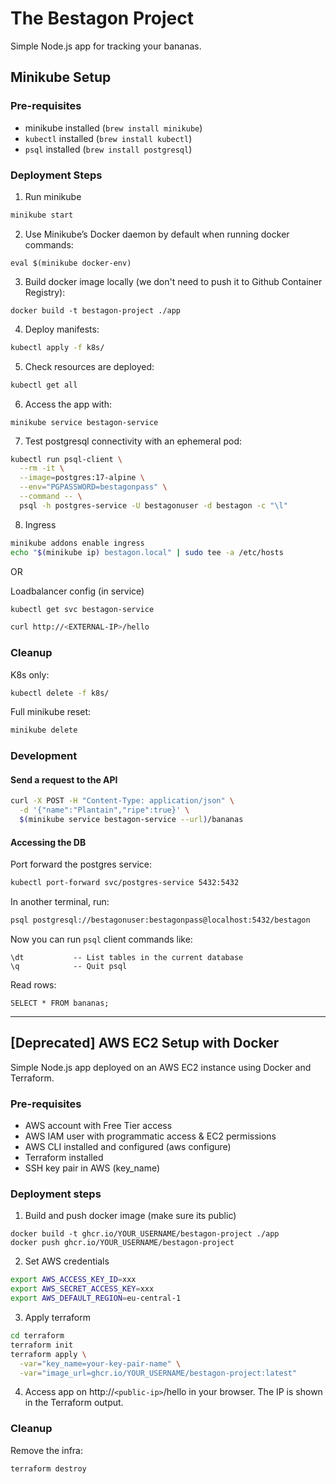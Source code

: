 # The Bestagon Project

Simple Node.js app for tracking your bananas.

## Minikube Setup

### Pre-requisites
* minikube installed (`brew install minikube`)
* `kubectl` installed (`brew install kubectl`)
* `psql` installed (`brew install postgresql`)

### Deployment Steps

1. Run minikube
```sh
minikube start
```

2. Use Minikube’s Docker daemon by default when running docker commands:
```
eval $(minikube docker-env)
```

3. Build docker image locally (we don't need to push it to Github Container Registry):
```
docker build -t bestagon-project ./app
```

4. Deploy manifests:
```sh
kubectl apply -f k8s/
```

5. Check resources are deployed:
```sh
kubectl get all
```

6. Access the app with:
```
minikube service bestagon-service
```

7. Test postgresql connectivity with an ephemeral pod:
```sh
kubectl run psql-client \
  --rm -it \
  --image=postgres:17-alpine \
  --env="PGPASSWORD=bestagonpass" \
  --command -- \
  psql -h postgres-service -U bestagonuser -d bestagon -c "\l"
```

8. Ingress
```sh
minikube addons enable ingress
echo "$(minikube ip) bestagon.local" | sudo tee -a /etc/hosts
```
OR

Loadbalancer config (in service)
```sh
kubectl get svc bestagon-service

curl http://<EXTERNAL-IP>/hello
```

### Cleanup

K8s only:
```sh
kubectl delete -f k8s/
```

Full minikube reset:
```sh
minikube delete
```

### Development

#### Send a request to the API

```sh
curl -X POST -H "Content-Type: application/json" \
  -d '{"name":"Plantain","ripe":true}' \
  $(minikube service bestagon-service --url)/bananas
```

#### Accessing the DB

Port forward the postgres service:
```sh
kubectl port-forward svc/postgres-service 5432:5432
```

In another terminal, run:
```sh
psql postgresql://bestagonuser:bestagonpass@localhost:5432/bestagon
```

Now you can run `psql` client commands like:
```
\dt	          -- List tables in the current database
\q	          -- Quit psql
```

Read rows:
```
SELECT * FROM bananas;
```

---

## [Deprecated] AWS EC2 Setup with Docker

Simple Node.js app deployed on an AWS EC2 instance using Docker and Terraform.

### Pre-requisites
* AWS account with Free Tier access
* AWS IAM user with programmatic access & EC2 permissions
* AWS CLI installed and configured (aws configure)
* Terraform installed
* SSH key pair in AWS (key_name)

### Deployment steps

1. Build and push docker image (make sure its public)

```
docker build -t ghcr.io/YOUR_USERNAME/bestagon-project ./app
docker push ghcr.io/YOUR_USERNAME/bestagon-project
```

2. Set AWS credentials

```sh
export AWS_ACCESS_KEY_ID=xxx
export AWS_SECRET_ACCESS_KEY=xxx
export AWS_DEFAULT_REGION=eu-central-1
```

3. Apply terraform

```sh
cd terraform
terraform init
terraform apply \
  -var="key_name=your-key-pair-name" \
  -var="image_url=ghcr.io/YOUR_USERNAME/bestagon-project:latest"
```

4. Access app on http://`<public-ip>`/hello in your browser.
The IP is shown in the Terraform output.

### Cleanup

Remove the infra:
```sh
terraform destroy
```
